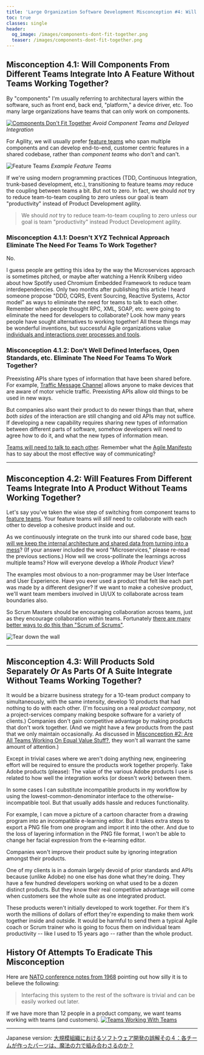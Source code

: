 ```yaml
---
title: 'Large Organization Software Development Misconception #4: Will Parts Made By Different Teams Fit Together By Magic?'
toc: true
classes: single
header:
  og_image: /images/components-dont-fit-together.png
  teaser: /images/components-dont-fit-together.png
---
```

## Misconception 4.1: Will Components From Different Teams Integrate Into A Feature Without Teams Working Together?

By "components" I'm usually referring to architectural layers within the software, such as front end, back end, "platform," a device driver, etc.  Too many large organizations have teams that can only work on components.

[![Components Don't Fit Together](/images/components-dont-fit-together.png)](/Why-Scrum-Isnt-Making-Your-Company-Very-Agile/)
*Avoid Component Teams and Delayed Integration*

For Agility, we will usually prefer [feature teams](https://less.works/less/structure/feature-teams.html) who span multiple components and can develop end-to-end, customer centric features in a shared codebase, rather than *component teams* who don't and can't.

![Feature Teams](/images/feature-teams.png)
*Example Feature Teams*

If we're using modern programming practices (TDD, Continuous Integration, trunk-based development, etc.), transitioning to feature teams *may* reduce the coupling between teams a bit.  But not to zero.  In fact, we should *not* try to reduce team-to-team coupling to zero unless our goal is team "productivity" instead of Product Development agility.
> We should *not* try to reduce team-to-team coupling to zero unless our goal is team "productivity" instead Product Development agility.

### Misconception 4.1.1: Doesn't XYZ Technical Approach Eliminate The Need For Teams To Work Together?

No.

I guess people are getting this idea by the way the Microservices approach is sometimes pitched, or maybe after watching a Henrik Kniberg video about how Spotify used Chromium Embedded Framework to reduce team interdependencies.  Only two months after publishing this article I heard  someone propose "DDD, CQRS, Event Sourcing, Reactive Systems, Actor model" as ways to eliminate the need for teams to talk to each other.  Remember when people thought RPC, XML, SOAP, etc. were going to eliminate the need for developers to collaborate?  Look how many years people have sought alternatives to working together!  All these things may be wonderful inventions, but successful Agile organizations value [individuals and interactions over processes and tools](https://agilemanifesto.org).

### Misconception 4.1.2: Don't Well Defined Interfaces, Open Standards, etc. Eliminate The Need For Teams To Work Together?

Preexisting APIs share types of information that have been shared before.  For example, [Traffic Message Channel](https://en.wikipedia.org/wiki/Traffic_message_channel) allows anyone to make devices that are aware of motor vehicle traffic.  Preexisting APIs allow old things to be used in new ways.

But companies also want their product to do newer things than that, where *both sides* of the interaction are still changing and old APIs may not suffice.  If developing a new capability requires sharing new types of information between different parts of software, somehow developers will need to agree how to do it, and what the new types of information mean.

[Teams will need to talk to each other](/seven-alternatives-to-scrum-of-scrums).  Remember what the [Agile Manifesto](https://agilemanifesto.org/principles.html) has to say about the most effective way of communicating?

* * *

## Misconception 4.2: Will Features From Different Teams Integrate Into A Product Without Teams Working Together?

Let's say you've taken the wise step of switching from component teams to [feature teams](https://less.works/less/structure/feature-teams.html).  Your feature teams will *still* need to collaborate with each other to develop a cohesive product inside and out.

As we continuously integrate on the trunk into our shared code base, [how will we keep the internal architecture and shared data from turning into a mess](https://less.works/less/technical-excellence/architecture-design.html)?  (If your answer included the word "Microservices," please re-read the previous sections.)  How will we cross-pollinate the learnings across multiple teams?  How will everyone develop a *Whole Product View*?

The examples most obvious to a non-programmer may be User Interface and User Experience.  Have you ever used a product that felt like each part was made by a different designer?  If we want to make a cohesive product, we'll want team members involved in UI/UX to collaborate across team boundaries also.

So Scrum Masters should be encouraging collaboration across teams, just as they encourage collaboration within teams.  Fortunately [there are many better ways to do this than "Scrum of Scrums"](https://less.works/less/framework/coordination-and-integration.html).

![Tear down the wall](/images/tear-down-the-wall.png)

* * *

## Misconception 4.3: Will Products Sold Separately _Or_ As Parts Of A Suite Integrate Without Teams Working Together?

It would be a bizarre business strategy for a 10-team product company to simultaneously, with the same intensity, develop 10 products that had nothing to do with each other.  (I'm focusing on a real *product company*, not a project-services company making bespoke software for a variety of clients.)  Companies don't gain competitive advantage by making products that don't work together.  (And we might have a few products from the past that we only maintain occasionally.  As discussed in [Misconception #2: Are All Teams Working On Equal Value Stuff?](/misconception-2-all-teams-are-working-on-equal-value/), they won't all warrant the same amount of attention.)

Except in trivial cases where we aren't doing anything new, engineering effort will be required to ensure the products work together properly.  Take Adobe products (please):  The value of the various Adobe products I use is related to how well the integration works (or doesn't work) between them.  

In some cases I can substitute incompatible products in my workflow by using the lowest-common-denominator interface to the otherwise-incompatible tool.  But that usually adds hassle and reduces functionality.

For example, I can move a picture of a cartoon character from a drawing program into an incompatible e-learning editor.  But it takes extra steps to export a PNG file from one program and import it into the other.  And due to the loss of layering information in the PNG file format, I won't be able to change her facial expression from the e-learning editor.  

Companies won't improve their product suite by ignoring integration amongst their products.  

One of my clients is in a domain largely devoid of prior standards and APIs because (unlike Adobe) no one else has done what they're doing.  They have a few hundred developers working on what used to be a dozen distinct products.  But they know their real competitive advantage will come when customers see the whole suite as one integrated product.

These products weren't initially developed to work together.  For them it's worth the millions of dollars of effort they're expending to make them work together inside and outside.  It would be harmful to send them a typical Agile coach or Scrum trainer who is going to focus them on individual team productivity -- like I used to 15 years ago -- rather than the whole product.

## History Of Attempts To Eradicate This Misconception

Here are [NATO conference notes from 1968](/downloads/nato1968.PDF) pointing out how silly it is to believe the following:

> Interfacing this system to the rest of the software is trivial and can be easily worked out later.

If we have more than 12 people in a product company, we want teams working with teams (and customers).
[![Teams Working With Teams](../images/page-27.png)](/Why-Scrum-Isnt-Making-Your-Company-Very-Agile/)

* * *

Japanese version: [大規模組織におけるソフトウェア開発の誤解その４：各チームが作ったパーツは、魔法の力で組み合わさるのか？](https://scrummaster.jp/misconception-4-will-parts-made-by-different-teams-fit-together-by-magic-jp/)

